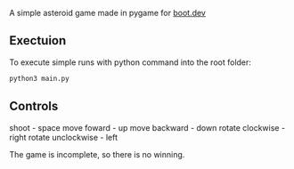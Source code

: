 A simple asteroid game made in pygame for [boot.dev](https://www.boot.dev/courses/build-asteroids-python)

## Exectuion
To execute simple runs with python command into the root folder:
```sh
python3 main.py
```
## Controls
shoot - space
move foward - up
move backward - down
rotate clockwise - right
rotate unclockwise - left

The game is incomplete, so there is no winning.